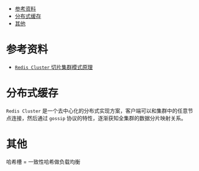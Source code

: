 - [参考资料](#参考资料)
- [分布式缓存](#分布式缓存)
- [其他](#其他)

# 参考资料

- [`Redis Cluster` 切片集群模式原理](https://juejin.cn/post/6844903984294002701)

# 分布式缓存

`Redis Cluster` 是一个去中心化的分布式实现方案，客户端可以和集群中的任意节点连接，然后通过 `gossip` 协议的特性，逐渐获知全集群的数据分片映射关系。

# 其他

哈希槽 = 一致性哈希做负载均衡
